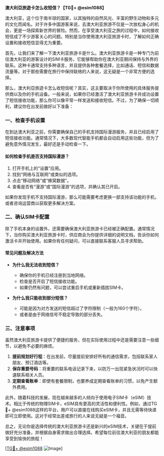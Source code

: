 **澳大利亞旅遊卡怎么收短信？【TG💪+ @esim1088】**

澳大利亚，这个位于南半球的国家，以其独特的自然风光、丰富的野生动物和多元的文化而闻名。对于许多中国游客来说，去澳大利亚旅游不仅是一次放松身心的机会，更是一场探索新世界的冒险。然而，在享受澳大利亚之旅的过程中，如何接收短信成了不少游客关心的问题。特别是当你使用澳大利亚旅游卡时，了解如何正确设置和接收短信显得尤为重要。

首先，让我们来了解一下澳大利亚旅游卡是什么。澳大利亚旅游卡是一种专门为前往澳大利亚的游客设计的SIM卡服务，它能够帮助你在澳大利亚期间保持与外界的联系。这种卡通常支持多种语言，并且提供各种套餐选择，比如通话、短信和数据流量等。对于那些需要在旅行中保持联络的人来说，这无疑是一个非常方便的选择。

那么，澳大利亞旅遊卡怎么收短信呢？其实，这主要取决于你所使用的具体服务提供商以及你的手机设备。一般来说，如果你已经激活了澳大利亚旅游卡并成功设置了短信接收功能，那么你可以像平常一样发送和接收短信。不过，为了确保一切顺利，建议你在出发前做好以下准备：

### 一、检查手机设置

在到达澳大利亚之前，你需要确保自己的手机支持国际漫游服务，并且已经启用了短信接收功能。通常情况下，大多数现代智能手机都会自动启用这些功能，但为了避免意外情况发生，最好还是手动检查一下。

#### 如何检查手机是否支持国际漫游？

1. 打开手机上的“设置”应用。
2. 找到“网络与互联网”或类似的选项。
3. 点击“移动网络”或“蜂窝数据”。
4. 查看是否有“漫游”或“国际漫游”的选项，并确认其已开启。

如果你发现手机不支持国际漫游，那么可能需要考虑更换一部支持该功能的手机，或者咨询运营商以获取更多解决方案。

### 二、确认SIM卡配置

除了手机本身的设置外，还需要确保澳大利亚旅游卡已经被正确配置。通常情况下，当你购买澳大利亚旅游卡时，供应商会为你提供详细的说明文档，告诉你如何激活卡并开始使用。如果你有任何疑问，可以直接联系客服人员寻求帮助。

#### 常见问题及解决方法

- **为什么我无法收到短信？**
  - 确保你的手机已经注册到当地网络。
  - 检查是否开启了短信接收功能。
  - 如果仍然有问题，可以尝试重启手机或重新插拔SIM卡。

- **为什么我只能收到部分短信？**
  - 可能是因为对方发送的短信超过了字符限制（一般为160个字符）。
  - 或者是由于网络信号不稳定导致的部分丢失。

### 三、注意事项

虽然澳大利亚旅游卡提供了便捷的服务，但在实际使用过程中还是需要注意一些细节，以避免不必要的麻烦。

1. **提前规划好行程**：在出发前，尽量提前安排好所有的通信需求，包括联系家人朋友、预订酒店等。
2. **保存重要号码**：将重要的联系电话记录下来，以防万一出现紧急状况时可以快速联系相关人员。
3. **定期查看账单**：即使有套餐限制，也要养成定期查看账单的习惯，以免产生额外费用。

此外，随着科技的发展，现在越来越多的人倾向于使用电子SIM卡（eSIM）技术。相比于传统的物理SIM卡，eSIM具有更高的灵活性和便利性。例如，通过TG💪+ @esim1088这样的平台，用户可以直接在线购买eSIM卡，并且无需等待快递即可立即使用。这对于经常出差或旅行的人来说无疑是一个福音。

总之，无论你是选择传统的澳大利亚旅游卡还是新兴的eSIM技术，关键在于提前做好充分准备，并根据自身需求做出合理选择。希望每位前往澳大利亚的朋友都能享受到愉快的旅程！

[[TG💪+ @esim1088](https://t.me/s/esim1088) ![Image](https://i.postimg.cc/4NQfJmqS/Snipaste-2025-05-13-00-14-12.png)]